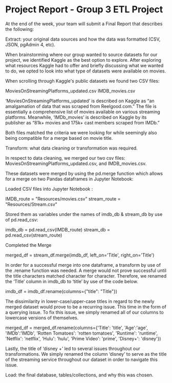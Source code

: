 <h1> Project Report - Group 3 ETL Project </h1>
 
At the end of the week, your team will submit a Final Report that describes the following:
 
Extract: your original data sources and how the data was formatted (CSV, JSON, pgAdmin 4, etc).

When brainstorming where our group wanted to source datasets for our project, we identified Kaggle as the best option to explore. After exploring what resources Kaggle had to offer and briefly discussing what we wanted to do, we opted to look into what type of datasets were available on movies. 

When scrolling through Kaggle's public datasets we found two CSV files:

MoviesOnStreamingPlatforms_updated.csv
IMDB_movies.csv 

‘MoviesOnStreamingPlatforms_updated’ is described on Kaggle as “an amalgamation of data that was scraped from Reelgood.com.” The file is essentially a comprehensive list of movies available on various streaming platforms. Meanwhile, ‘IMDb_movies’ is described on Kaggle by its publisher as “81k+ movies and 175k+ cast members scraped from IMDb.”

Both files matched the criteria we were looking for while seemingly also being compatible for a merge based on movie title. 

Transform: what data cleaning or transformation was required.

In respect to data cleaning, we merged our two csv files: MoviesOnStreamingPlatforms_updated.csv, and IMDB_movies.csv. 

These datasets were merged by using the pd.merge function which allows for a merge on two Pandas dataframes in Jupyter Notebook:

Loaded CSV files into Jupyter Notebook :

IMDB_route = "Resources/movies.csv"
stream_route = "Resources/Stream.csv"

Stored them as variables under the names of imdb_db & stream_db  by use of pd.read_csv:  

imdb_db = pd.read_csv(IMDB_route)
stream_db = pd.read_csv(stream_route)

Completed the Merge 

merged_df = stream_df.merge(imdb_df, left_on='Title', right_on='Title')

In order for a successful merge into one dataframe, a transform by use of the .rename function was needed. A merge would not prove successful until the title characters matched character for character. Therefore, we renamed the ‘Title’ column in imdb_db to ‘title’ by use of the code below. 

imdb_df = imdb_df.rename(columns={"title": "Title"})

The dissimilarity in lower-case/upper-case titles in regard to the newly merged dataset would prove to be a recurring issue. This time in the form of a querying issue. To fix this issue, we simply renamed all of our columns to lowercase versions of themselves. 

merged_df = merged_df.rename(columns={'Title': 'title', 'Age':'age', 'IMDb':'IMDb', 'Rotten Tomatoes': 'rotten tomatoes',  'Runtime': 'runtime', 'Netflix': 'netflix', 'Hulu': 'hulu', 'Prime Video': 'prime', 'Disney+': 'disney'})

Lastly, the title of ‘disney +’ led to several issues throughout our transformations. We simply renamed the column ‘disney’ to serve as the title of the streaming service throughout our dataset in order to navigate this issue. 

Load: the final database, tables/collections, and why this was chosen.
 
